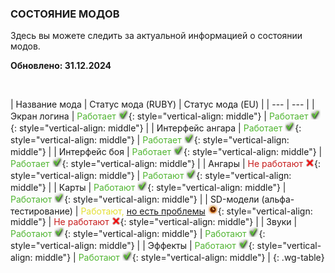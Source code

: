 ### СОСТОЯНИЕ МОДОВ

Здесь вы можете следить за актуальной информацией о состоянии модов.

**Обновлено: 31.12.2024**

<br>

| Название мода | Статус мода (RUBY) | Статус мода (EU) |
| --- | --- |
| Экран логина | <span style="color: #50b531">Работает</span> ![](/assets/img/table/check_green.png){: style="vertical-align: middle"} | <span style="color: #50b531">Работает</span> ![](/assets/img/table/check_green.png){: style="vertical-align: middle"} |
| Интерфейс ангара | <span style="color: #50b531">Работает</span> ![](/assets/img/table/check_green.png){: style="vertical-align: middle"}  | <span style="color: #50b531">Работает</span> ![](/assets/img/table/check_green.png){: style="vertical-align: middle"} |
| Интерфейс боя | <span style="color: #50b531">Работает</span> ![](/assets/img/table/check_green.png){: style="vertical-align: middle"}  | <span style="color: #50b531">Работает</span> ![](/assets/img/table/check_green.png){: style="vertical-align: middle"} |
| Ангары | <span style="color: #c71d1d">Не работают</span> ![](/assets/img/table/icon_cross.png){: style="vertical-align: middle"} | <span style="color: #50b531">Работают</span> ![](/assets/img/table/check_green.png){: style="vertical-align: middle"} |
| Карты | <span style="color: #50b531">Работают</span> ![](/assets/img/table/check_green.png){: style="vertical-align: middle"} | <span style="color: #50b531">Работают</span> ![](/assets/img/table/check_green.png){: style="vertical-align: middle"} |
| SD-модели (альфа-тестирование) | <span style="color: #e3df33">Работают, [но есть проблемы](/support/lesta/sd-models)</span> ![](/assets/img/table/wait_update.png){: style="vertical-align: middle"} | <span style="color: #c71d1d">Не работают</span> ![](/assets/img/table/icon_cross.png){: style="vertical-align: middle"} |
| Звуки | <span style="color: #50b531">Работают</span> ![](/assets/img/table/check_green.png){: style="vertical-align: middle"} | <span style="color: #50b531">Работают</span> ![](/assets/img/table/check_green.png){: style="vertical-align: middle"} |
| Эффекты | <span style="color: #50b531">Работают</span> ![](/assets/img/table/check_green.png){: style="vertical-align: middle"} | <span style="color: #50b531">Работают</span> ![](/assets/img/table/check_green.png){: style="vertical-align: middle"} |
{: .wg-table}
